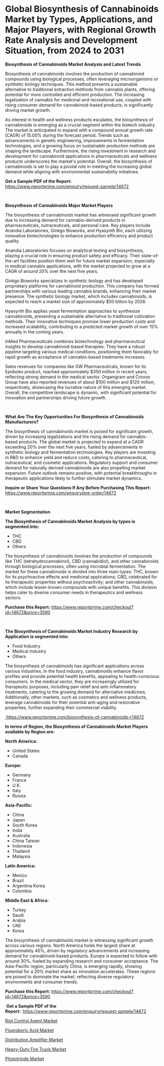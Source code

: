 <p><h1>Global Biosynthesis of Cannabinoids Market by Types, Applications, and Major Players, with Regional Growth Rate Analysis and Development Situation, from 2024 to 2031</h1></p><p><strong>Biosynthesis of Cannabinoids Market Analysis and Latest Trends</strong></p>
<p><p>Biosynthesis of cannabinoids involves the production of cannabinoid compounds using biological processes, often leveraging microorganisms or synthetic biology techniques. This method presents a sustainable alternative to traditional extraction methods from cannabis plants, offering potential for more controlled and efficient production. The increasing legalization of cannabis for medicinal and recreational use, coupled with rising consumer demand for cannabinoid-based products, is significantly driving market growth.</p><p>As interest in health and wellness products escalates, the biosynthesis of cannabinoids is emerging as a crucial segment within the biotech industry. The market is anticipated to expand with a compound annual growth rate (CAGR) of 15.00% during the forecast period. Trends such as advancements in genetic engineering, improvements in fermentation technologies, and a growing focus on sustainable production methods are shaping the landscape. Furthermore, the rising investment in research and development for cannabinoid applications in pharmaceuticals and wellness products underscores the market's potential. Overall, the biosynthesis of cannabinoids is set to play a pivotal role in meeting the increasing global demand while aligning with environmental sustainability initiatives.</p></p>
<p><strong>Get a Sample PDF of the Report:&nbsp;</strong> <a href="https://www.reportprime.com/enquiry/request-sample/14672?utm_campaign=1834&utm_medium=2&utm_source=Github&utm_content=ia&utm_term=29112024&utm_id=biosynthesis-of-cannabinoids">https://www.reportprime.com/enquiry/request-sample/14672</a></p>
<p>&nbsp;</p>
<p><strong>Biosynthesis of Cannabinoids Major Market Players</strong></p>
<p><p>The biosynthesis of cannabinoids market has witnessed significant growth due to increasing demand for cannabis-derived products in pharmaceuticals, nutraceuticals, and personal care. Key players include Anandia Laboratories, Ginkgo Bioworks, and Hyasynth Bio, each utilizing innovative biotechnologies to enhance production efficiency and product quality.</p><p>Anandia Laboratories focuses on analytical testing and biosynthesis, playing a crucial role in ensuring product safety and efficacy. Their state-of-the-art facilities position them well for future market expansion, especially in medical cannabis applications, with the market projected to grow at a CAGR of around 20% over the next five years.</p><p>Ginkgo Bioworks specializes in synthetic biology and has developed proprietary platforms for cannabinoid production. This company has formed partnerships with various leading cannabis brands, enhancing their market presence. The synthetic biology market, which includes cannabinoids, is expected to reach a market size of approximately $50 billion by 2028.</p><p>Hyasynth Bio applies yeast fermentation approaches to synthesize cannabinoids, presenting a sustainable alternative to traditional cultivation methods. Their innovative techniques promise lower production costs and increased scalability, contributing to a predicted market growth of over 15% annually in the coming years.</p><p>InMed Pharmaceuticals combines biotechnology and pharmaceutical insights to develop cannabinoid-based therapies. They have a robust pipeline targeting various medical conditions, positioning them favorably for rapid growth as acceptance of cannabis-based treatments increases. </p><p>Sales revenues for companies like GW Pharmaceuticals, known for its Epidiolex product, reached approximately $350 million in recent years, reflecting strong demand in the medical sector. Organigram and Cronos Group have also reported revenues of about $100 million and $120 million, respectively, showcasing the lucrative nature of this emerging market. Overall, the competitive landscape is dynamic, with significant potential for innovation and partnerships driving future growth.</p></p>
<p>&nbsp;</p>
<p><strong>What Are The Key Opportunities For Biosynthesis of Cannabinoids Manufacturers?</strong></p>
<p><p>The biosynthesis of cannabinoids market is poised for significant growth, driven by increasing legalizations and the rising demand for cannabis-based products. The global market is projected to expand at a CAGR exceeding 20% over the next five years, fueled by advancements in synthetic biology and fermentation technologies. Key players are investing in R&D to enhance yield and reduce costs, catering to pharmaceutical, nutraceutical, and cosmetic applications. Regulatory support and consumer demand for naturally derived cannabinoids are also propelling market expansion. Future outlook remains positive, with potential breakthroughs in therapeutic applications likely to further stimulate market dynamics.</p></p>
<p><strong>Inquire or Share Your Questions If Any Before Purchasing This Report:</strong> <a href="https://www.reportprime.com/enquiry/pre-order/14672?utm_campaign=1834&utm_medium=2&utm_source=Github&utm_content=ia&utm_term=29112024&utm_id=biosynthesis-of-cannabinoids">https://www.reportprime.com/enquiry/pre-order/14672</a></p>
<p>&nbsp;</p>
<p><strong>Market Segmentation</strong></p>
<p><strong>The Biosynthesis of Cannabinoids Market Analysis by types is segmented into:</strong></p>
<p><ul><li>THC</li><li>CBD</li><li>Others</li></ul></p>
<p><p>The biosynthesis of cannabinoids involves the production of compounds like THC (tetrahydrocannabinol), CBD (cannabidiol), and other cannabinoids through biological processes, often using microbial fermentation. The market for these cannabinoids is divided into three main types: THC, known for its psychoactive effects and medicinal applications; CBD, celebrated for its therapeutic properties without psychoactivity; and other cannabinoids, which include lesser-known compounds with unique benefits. This division helps cater to diverse consumer needs in therapeutics and wellness sectors.</p></p>
<p><strong>Purchase this Report:&nbsp;</strong><a href="https://www.reportprime.com/checkout?id=14672&price=3590&utm_campaign=1834&utm_medium=2&utm_source=Github&utm_content=ia&utm_term=29112024&utm_id=biosynthesis-of-cannabinoids">https://www.reportprime.com/checkout?id=14672&price=3590</a></p>
<p>&nbsp;</p>
<p><strong>The Biosynthesis of Cannabinoids Market Industry Research by Application is segmented into:</strong></p>
<p><ul><li>Food Industry</li><li>Medical Industry</li><li>Others</li></ul></p>
<p><p>The biosynthesis of cannabinoids has significant applications across various industries. In the food industry, cannabinoids enhance flavor profiles and provide potential health benefits, appealing to health-conscious consumers. In the medical sector, they are increasingly utilized for therapeutic purposes, including pain relief and anti-inflammatory treatments, catering to the growing demand for alternative medicines. Additionally, other markets, such as cosmetics and wellness products, leverage cannabinoids for their potential anti-aging and restorative properties, further expanding their commercial viability.</p></p>
<p><a href="https://www.reportprime.com/biosynthesis-of-cannabinoids-r14672?utm_campaign=1834&utm_medium=2&utm_source=Github&utm_content=ia&utm_term=29112024&utm_id=biosynthesis-of-cannabinoids">&nbsp;https://www.reportprime.com/biosynthesis-of-cannabinoids-r14672</a></p>
<p><strong>In terms of Region, the Biosynthesis of Cannabinoids Market Players available by Region are:</strong></p>
<p>
    <p> <strong> North America: </strong>
        <ul>
            <li>United States</li>
            <li>Canada</li>
        </ul>
        </p> 
    <p> <strong> Europe: </strong>
        <ul>
            <li>Germany</li>
            <li>France</li>
            <li>U.K.</li>
            <li>Italy</li>
            <li>Russia</li>
        </ul>
        </p> 
    <p> <strong> Asia-Pacific: </strong>
        <ul>
            <li>China</li>
            <li>Japan</li>
            <li>South Korea</li>
            <li>India</li>
            <li>Australia</li>
            <li>China Taiwan</li>
            <li>Indonesia</li>
            <li>Thailand</li>
            <li>Malaysia</li>
        </ul>
        </p> 
    <p> <strong> Latin America: </strong>
        <ul>
            <li>Mexico</li>
            <li>Brazil</li>
            <li>Argentina Korea</li>
            <li>Colombia</li>
        </ul>
        </p> 
    <p> <strong> Middle East & Africa: </strong>
        <ul>
            <li>Turkey</li>
            <li>Saudi</li>
            <li>Arabia</li>
            <li>UAE</li>
            <li>Korea</li>
        </ul>
    </p>
    </p>
<p><p>The biosynthesis of cannabinoids market is witnessing significant growth across various regions. North America holds the largest share at approximately 45%, driven by regulatory advancements and increasing demand for cannabinoid-based products. Europe is expected to follow with around 30%, fueled by expanding research and consumer acceptance. The Asia-Pacific region, particularly China, is emerging rapidly, showing potential for a 20% market share as innovation accelerates. These regions are poised to dominate the market, reflecting diverse regulatory environments and consumer trends.</p></p>
<p><strong>Purchase this Report: </strong><a href="https://www.reportprime.com/checkout?id=14672&price=3590&utm_campaign=1834&utm_medium=2&utm_source=Github&utm_content=ia&utm_term=29112024&utm_id=biosynthesis-of-cannabinoids">https://www.reportprime.com/checkout?id=14672&price=3590</a></p>
<p>&nbsp;<strong>Get a Sample PDF of the Report:&nbsp;&nbsp;</strong><a href="https://www.reportprime.com/enquiry/request-sample/14672?utm_campaign=1834&utm_medium=2&utm_source=Github&utm_content=ia&utm_term=29112024&utm_id=biosynthesis-of-cannabinoids">https://www.reportprime.com/enquiry/request-sample/14672</a></p>
<p><strong></strong></p>
<p><p><a href="https://issuu.com/reportprime-2/docs/riot-control-agent-market-size-2030.pptx?utm_campaign=1834&utm_medium=2&utm_source=Github&utm_content=ia&utm_term=29112024&utm_id=biosynthesis-of-cannabinoids">Riot Control Agent Market</a></p><p><a href="https://www.linkedin.com/pulse/fluoroboric-acid-market-trends-strategic-insights-2024--acrqe?utm_campaign=1834&utm_medium=2&utm_source=Github&utm_content=ia&utm_term=29112024&utm_id=biosynthesis-of-cannabinoids">Fluoroboric Acid Market</a></p><p><a href="https://www.linkedin.com/pulse/distribution-amplifier-market-size-share-trends-analysis-report-mz3ke?utm_campaign=1834&utm_medium=2&utm_source=Github&utm_content=ia&utm_term=29112024&utm_id=biosynthesis-of-cannabinoids">Distribution Amplifier Market</a></p><p><a href="https://issuu.com/reportprime-2/docs/heavy-duty-fire-truck-market-size-2030.pptx?utm_campaign=1834&utm_medium=2&utm_source=Github&utm_content=ia&utm_term=29112024&utm_id=biosynthesis-of-cannabinoids">Heavy-Duty Fire Truck Market</a></p><p><a href="https://www.linkedin.com/pulse/phototriode-market2024-2031-industry-insights-investment-opportunities-b7ate?utm_campaign=1834&utm_medium=2&utm_source=Github&utm_content=ia&utm_term=29112024&utm_id=biosynthesis-of-cannabinoids">Phototriode Market</a></p></p>